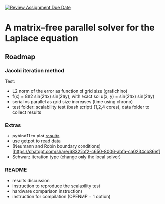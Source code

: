 [![Review Assignment Due Date](https://classroom.github.com/assets/deadline-readme-button-22041afd0340ce965d47ae6ef1cefeee28c7c493a6346c4f15d667ab976d596c.svg)](https://classroom.github.com/a/bOfolMCC)
# A matrix–free parallel solver for the Laplace equation

## Roadmap

### Jacobi iteration method

Test:
- L2 norm of the error as function of grid size (grafichino)
- f(x) = 8π2 sin(2πx) sin(2πy), with exact sol u(x, y) = sin(2πx) sin(2πy)
- serial vs parallel as grid size increases (time using chrono)
- test folder: scalability test (bash script) (1,2,4 cores), data folder to collect results

### Extras
- pybind11 to plot [results](https://chatgpt.com/share/682df901-b6cc-8006-9be6-a300f33212a8)
- use getpot to read data
- (Neumann and Robin boundary conditions)[https://chatgpt.com/share/68322bf2-c650-8006-abfa-ca0234cb86ef]
- Schwarz iteration type (change only the local solver)

### README
- results discussion
- instruction to reproduce the scalability test
- hardware comparison instructions
- instruction for compilation (OPENMP = 1 option)